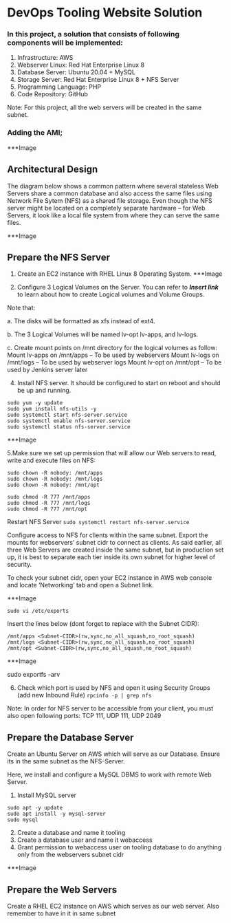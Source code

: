 # DevOps Tooling Website Solution

### In this project, a solution that consists of following components will be implemented:
1. Infrastructure: AWS
1. Webserver Linux: Red Hat Enterprise Linux 8
1. Database Server: Ubuntu 20.04 + MySQL
1. Storage Server: Red Hat Enterprise Linux 8 + NFS Server
1. Programming Language: PHP
1. Code Repository: GitHub

Note: For this project, all the web servers will be created in the same subnet.

### Adding the AMI;

***Image

## Architectural Design

The diagram below shows a common pattern where several stateless Web Servers share a common database and also access the same files using Network File Sytem (NFS) as a shared file storage. Even though the NFS server might be located on a completely separate hardware – for Web Servers, it look like a local file system from where they can serve the same files.

***Image

## Prepare the NFS Server

1. Create an EC2 instance with RHEL Linux 8 Operating System.
***Image

2. Configure 3 Logical Volumes on the Server. You can refer to ***Insert link*** to learn about how to create Logical volumes and Volume Groups.

Note that:

a. The disks will be formatted as xfs instead of ext4.

b. The 3 Logical Volumes will be named lv-opt lv-apps, and lv-logs.

c. Create mount points on /mnt directory for the logical volumes as follow:
Mount lv-apps on /mnt/apps – To be used by webservers
Mount lv-logs on /mnt/logs – To be used by webserver logs
Mount lv-opt on /mnt/opt – To be used by Jenkins server later

4. Install NFS server. It should be configured to start on reboot and should be up and running.

```
sudo yum -y update
sudo yum install nfs-utils -y
sudo systemctl start nfs-server.service
sudo systemctl enable nfs-server.service
sudo systemctl status nfs-server.service
```

***Image

5.Make sure we set up permission that will allow our Web servers to read, write and execute files on NFS:

```
sudo chown -R nobody: /mnt/apps
sudo chown -R nobody: /mnt/logs
sudo chown -R nobody: /mnt/opt

sudo chmod -R 777 /mnt/apps
sudo chmod -R 777 /mnt/logs
sudo chmod -R 777 /mnt/opt
```

Restart NFS Server ```sudo systemctl restart nfs-server.service```

Configure access to NFS for clients within the same subnet. Export the mounts for webservers’ subnet cidr to connect as clients. As said earlier, all three Web Servers are created inside the same subnet, but in production set up, it is best to separate each tier inside its own subnet for higher level of security.

To check your subnet cidr, open your EC2 instance in AWS web console and locate ‘Networking’ tab and open a Subnet link.

***Image

```sudo vi /etc/exports```

Insert the lines below (dont forget to replace with the Subnet CIDR):

```
/mnt/apps <Subnet-CIDR>(rw,sync,no_all_squash,no_root_squash)
/mnt/logs <Subnet-CIDR>(rw,sync,no_all_squash,no_root_squash)
/mnt/opt <Subnet-CIDR>(rw,sync,no_all_squash,no_root_squash)
```
***Image

sudo exportfs -arv

6. Check which port is used by NFS and open it using Security Groups (add new Inbound Rule)
```rpcinfo -p | grep nfs```

Note: In order for NFS server to be accessible from your client, you must also open following ports: TCP 111, UDP 111, UDP 2049

## Prepare the Database Server
Create an Ubuntu Server on AWS which will serve as our Database. Ensure its in the same subnet as the NFS-Server.

Here, we install and configure a MySQL DBMS to work with remote Web Server.

1. Install MySQL server
```
sudo apt -y update
sudo apt install -y mysql-server
sudo mysql
```

2. Create a database and name it tooling
3. Create a database user and name it webaccess
4. Grant permission to webaccess user on tooling database to do anything only from the webservers subnet cidr

***Image

## Prepare the Web Servers

Create a RHEL EC2 instance on AWS which serves as our web server. Also remember to have in it in same subnet














